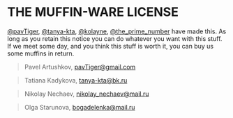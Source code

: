 # THE MUFFIN-WARE LICENSE

[@pavTiger](http://t.me/pavtiger), [@tanya-kta](http://vk.com/ricopin), [@kolayne](http://t.me/kolayne), [@the_prime_number](http://vk.com/id2051067) have made this. As long as you retain this notice
you can do whatever you want with this stuff. If we meet some day, and you think
this stuff is worth it, you can buy us some muffins in return.

> Pavel Artushkov, <pavTiger@gmail.com>

> Tatiana Kadykova, <tanya-kta@bk.ru>

> Nikolay Nechaev, <nikolay_nechaev@mail.ru>

> Olga Starunova, <bogadelenka@mail.ru>
